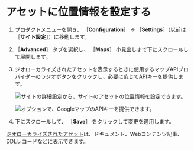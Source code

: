 # アセットに位置情報を設定する

<!-- This article could use an introductory paragraph that answers: what geolocated assets are - IDEALLY we present a screenshot of an asset being displayed in liferay that shows geolocation data included. This gives the reader a sense of what this article is helping them accomplish. -->

1. プロダクトメニューを開き、 ［**Configuration**］ &rarr; ［**Settings**］（以前は ［**サイト設定**］）に移動します。
1. ［**Advanced**］ タブを選択し、 ［**Maps**］ 小見出しまで下にスクロールして展開します。
1. ジオローカライズされたアセットを表示するときに使用するマップAPIプロバイダーのラジオボタンをクリックし、必要に応じてAPIキーを提供します。

    ![サイトの詳細設定から、サイトのアセットの位置情報を設定できます。](./configuring-geolocation-for-assets/images/01.png)

    ![オプションで、GoogleマップのAPIキーを提供できます。](./configuring-geolocation-for-assets/images/02.png)

1. 下にスクロールして、 ［**Save**］ をクリックして変更を適用します。

[ジオローカライズされたアセット](../../../content-authoring-and-management/tags-and-categories/geolocating-assets.md)は、ドキュメント、Webコンテンツ記事、DDLレコードなどに表示できます。
